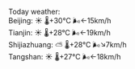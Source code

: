 Today weather:  
Beijing: ☀️   🌡️+30°C 🌬️←15km/h  
Tianjin: ☀️   🌡️+28°C 🌬️←19km/h  
Shijiazhuang: ⛅️  🌡️+28°C 🌬️↘7km/h  
Tangshan: ☀️   🌡️+27°C 🌬️←18km/h  
